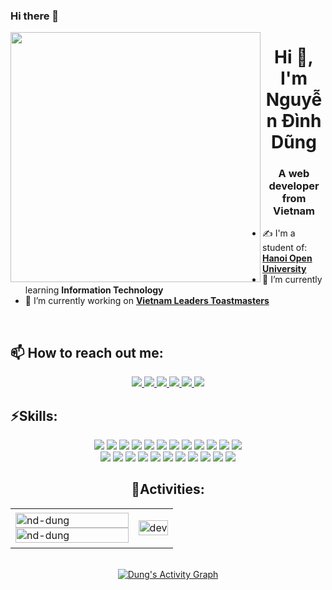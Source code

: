 ### Hi there 👋

<img align="left" width="400" src="https://github.githubassets.com/images/modules/profile/profile-first-repo.svg">
<h1 align="center">Hi 👋, I'm Nguyễn Đình Dũng</h1>
<p align="center">
  <h3 align="center">A web developer from Vietnam</h3>
</p>

- ✍ I'm a student of: **[Hanoi Open University](https://hou.edu.vn/)**
- 🌱 I’m currently learning **Information Technology**
- 🔭 I’m currently working on **[Vietnam Leaders Toastmasters](https://www.toastmasters.org/)**
<br />

## 📫 How to reach out me:

<p align="center">
  <a href="https://www.linkedin.com/in/dung-nguyen-dinh-869732258/" target="_blank">
    <img src="https://img.icons8.com/fluent/48/000000/linkedin.png"/>
  </a>
  <a href="https://www.facebook.com/dinh.dung.03.02" alt="Facebook">
    <img src="https://img.icons8.com/fluent/48/000000/facebook-new.png" target="_blank" />
  </a> 
  <a href="https://github.com/nd-dung" alt="Github">
    <img src="https://img.icons8.com/fluent/48/000000/github.png"/>
  </a> 
  <a href="" alt="Youtube channel" target="_blank" >
    <img src="https://img.icons8.com/fluent/48/000000/youtube-play.png"/>
  </a>
  <a href="" alt="Kaggle" target="_blank" >
    <img src="https://img.icons8.com/windows/48/000000/kaggle.png"/>
  </a>
  <a href="" alt="Email">
    <img src="https://img.icons8.com/fluent/48/000000/mailing.png"/>
  </a>
</p>

## ⚡Skills:

<div align="center">
    <a title="html" href="https://www.w3schools.com/html/" target="_blank"><img src="https://img.icons8.com/color/48/000000/html-5.png"/></a>
    <a title="php" href="https://php.net" target="_blank"><img src="https://img.icons8.com/color/48/000000/php.png"/></a>
    <a title="css" href="https://www.w3schools.com/css/" target="_blank"><img src="https://img.icons8.com/color/48/000000/css3.png"/></a>
    <a title="js" href="https://www.w3schools.com/js/" target="_blank"><img src="https://img.icons8.com/nolan/64/javascript.png"/></a>
    <a title="c++" href="https://www.cplusplus.com/" target="_blank"><img src="https://img.icons8.com/color/48/000000/c-plus-plus-logo.png"/></a>
    <a title="json" href="https://www.w3schools.com/js/js_json_intro.asp" target="_blank"><img src="https://img.icons8.com/color/48/000000/json--v1.png"/></a>
    <a title="nodejs" href="https://nodejs.org/en/" target="_blank"><img src="https://img.icons8.com/color/48/000000/nodejs.png"/></a>
    <a title="vuejs" href="https://vuejs.org/" target="_blank"><img src="https://img.icons8.com/color/50/000000/vue-js.png"/></a>
    <a title="reactjs" href="https://reactjs.org/" target="_blank"><img src="https://img.icons8.com/dusk/64/000000/react.png"/></a>
    <a title="c" href="https://www.geeksforgeeks.org/c-programming-language/" target="_blank"><img src="https://img.icons8.com/ios-filled/50/000000/c.png"/></a>
    <a title="java" href="https://www.java.com/en/" target="_blank"><img src="https://img.icons8.com/color/48/000000/java-coffee-cup-logo--v1.png"/></a>
    <a title="c#" href="https://docs.microsoft.com/vi-vn/dotnet/csharp/" target="_blank"><img src="https://img.icons8.com/color/48/000000/c-sharp-logo.png"/></a>
</div>
<div align="center">
    <a title="mongodb" href="https://www.mongodb.com/" target="_blank"><img src="https://img.icons8.com/color/48/000000/mongodb.png"/></a>
    <a title="git" href="https://git-scm.com/" target="_blank"><img src="https://img.icons8.com/color/48/000000/git.png"/></a>
    <a title="github" href="https://github.com/" target="_blank"><img src="https://img.icons8.com/color-glass/48/000000/github.png"/></a>
    <a title="gitlab" href="https://about.gitlab.com/" target="_blank"><img src="https://img.icons8.com/color/48/000000/gitlab.png"/></a>
    <a title="bitbucket" href="https://bitbucket.org/" target="_blank"><img src="https://img.icons8.com/color/48/000000/bitbucket.png"/></a>
    <a title="postman" href="https://www.postman.com/downloads/" target="_blank"><img src="https://img.icons8.com/external-tal-revivo-color-tal-revivo/48/000000/external-postman-is-the-only-complete-api-development-environment-logo-color-tal-revivo.png"/></a>
    <a title="docker" href="https://www.docker.com/" target="_blank"><img src="https://img.icons8.com/fluency/48/000000/docker.png"/></a>
    <a title="sqlserver" href="https://www.microsoft.com/en-us/sql-server/sql-server-downloads" target="_blank"><img src="https://img.icons8.com/color/48/000000/sql.png"/></a>
    <a title="adobe photoshop" href="https://www.adobe.com/products/photoshop.html" target="_blank"><img src="https://img.icons8.com/color/48/000000/adobe-photoshop--v2.png"/></a>
    <a title="adobe illustrator" href="https://www.adobe.com/products/illustrator.html" target="_blank"><img src="https://img.icons8.com/color/48/000000/adobe-illustrator.png"/></a>
    <a title="camtasia" href="https://www.techsmith.com/video-editor.html" target="_blank"><img src="https://img.icons8.com/color/48/000000/camtasia-studio.png"/></a>

## 🚀Activities:

<table style="width:100%;">
  <tr>
    <td>
      <img src="https://github-readme-stats.vercel.app/api/top-langs/?username=tiennhm&bg_color=FFFFFF00&text_color=179fa3&layout=compact&hide=CSS&langs_count=10&custom_title=Most% Used% Languages" alt="nd-dung" width="100%"/>
      <img src="https://github-readme-stats.vercel.app/api?username=nd-dung&show_icons=true&theme=highcontrast" alt="nd-dung" width="100%"/>
    </td>
    <td>
      <p align="center"> 
        <img src="https://cdn.dribbble.com/users/1059583/screenshots/4171367/coding-freak.gif" alt="dev" width="100%"/>
      </p>
    </td>
  </tr>
 
</table>
  <br/>
   <a href="https://github.com/nd-dung"><img alt="Dung's Activity Graph" src="https://activity-graph.herokuapp.com/graph?username=nd-dung&custom_title=nd-dung's%20Contribution%20Graph&theme=react-dark" /></a>
  <br/>


